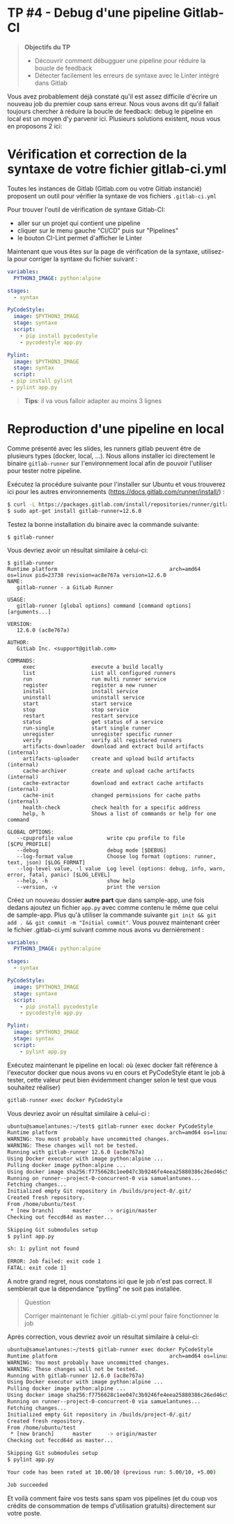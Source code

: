 # TP #4 - Debug d'une pipeline Gitlab-CI

> **Objectifs du TP**
> * Découvrir comment débugguer une pipeline pour réduire la boucle de feedback
> * Détecter facilement les erreurs de syntaxe avec le Linter intégré dans Gitlab

Vous avez probablement déjà constaté qu'il est assez difficile d'écrire un nouveau job du premier coup sans erreur.
Nous vous avons dit qu'il fallait toujours chercher à réduire la boucle de feedback: debug le pipeline en local est un moyen d'y parvenir ici.
Plusieurs solutions existent, nous vous en proposons 2 ici:

# Vérification et correction de la syntaxe de votre fichier gitlab-ci.yml

Toutes les instances de Gitlab (Gitlab.com ou votre Gitlab instancié) proposent un outil pour vérifier la syntaxe de vos fichiers `.gitlab-ci.yml`

Pour trouver l'outil de vérification de syntaxe Gitlab-CI:
- aller sur un projet qui contient une pipeline
- cliquer sur le menu gauche "CI/CD" puis sur "Pipelines"
- le bouton CI-Lint permet d'afficher le Linter

Maintenant que vous êtes sur la page de vérification de la syntaxe, utilisez-la pour corriger la syntaxe du fichier suivant :

```yaml
variables:
  PYTHON3_IMAGE: python:alpine

stages:
  - syntax

PyCodeStyle:
  image: $PYTHON3_IMAGE
  stage: syntaxe
  script:
    - pip install pycodestyle
    - pycodestyle app.py

Pylint:
  image: $PYTHON3_IMAGE
  stage: syntax
  script:
 - pip install pylint
 - pylint app.py
```

> **Tips**: il va vous falloir adapter au moins 3 lignes

# Reproduction d'une pipeline en local

Comme présenté avec les slides, les runners gitlab peuvent être de plusieurs types (docker, local, ...). Nous allons installer ici directement
le binaire `gitlab-runner` sur l'environnement local afin de pouvoir l'utiliser pour tester notre pipeline.

Exécutez la procédure suivante pour l'installer sur Ubuntu et vous trouverez ici pour les autres environnements (https://docs.gitlab.com/runner/install/) :

```bash
$ curl -L https://packages.gitlab.com/install/repositories/runner/gitlab-runner/script.deb.sh | sudo bash
$ sudo apt-get install gitlab-runner=12.6.0
```

Testez la bonne installation du binaire avec la commande suivante:

```
$ gitlab-runner
```

Vous devriez avoir un résultat similaire à celui-ci:

```
$ gitlab-runner
Runtime platform                                    arch=amd64 os=linux pid=23738 revision=ac8e767a version=12.6.0
NAME:
   gitlab-runner - a GitLab Runner

USAGE:
   gitlab-runner [global options] command [command options] [arguments...]

VERSION:
   12.6.0 (ac8e767a)

AUTHOR:
   GitLab Inc. <support@gitlab.com>

COMMANDS:
     exec                  execute a build locally
     list                  List all configured runners
     run                   run multi runner service
     register              register a new runner
     install               install service
     uninstall             uninstall service
     start                 start service
     stop                  stop service
     restart               restart service
     status                get status of a service
     run-single            start single runner
     unregister            unregister specific runner
     verify                verify all registered runners
     artifacts-downloader  download and extract build artifacts (internal)
     artifacts-uploader    create and upload build artifacts (internal)
     cache-archiver        create and upload cache artifacts (internal)
     cache-extractor       download and extract cache artifacts (internal)
     cache-init            changed permissions for cache paths (internal)
     health-check          check health for a specific address
     help, h               Shows a list of commands or help for one command

GLOBAL OPTIONS:
   --cpuprofile value           write cpu profile to file [$CPU_PROFILE]
   --debug                      debug mode [$DEBUG]
   --log-format value           Choose log format (options: runner, text, json) [$LOG_FORMAT]
   --log-level value, -l value  Log level (options: debug, info, warn, error, fatal, panic) [$LOG_LEVEL]
   --help, -h                   show help
   --version, -v                print the version
```

Créez un nouveau dossier **autre part** que dans sample-app, une fois dedans ajoutez un fichier `app.py` avec comme contenu le même que celui de sample-app. Plus qu'à utiliser la commande suivante `git init && git add . && git commit -m "Initial commit"`. Vous pouvez maintenant créer le fichier .gitlab-ci.yml suivant comme nous avons vu dernièrement : 

```yaml
variables:
  PYTHON3_IMAGE: python:alpine

stages:
  - syntax

PyCodeStyle:
  image: $PYTHON3_IMAGE
  stage: syntaxe
  script:
    - pip install pycodestyle
    - pycodestyle app.py

Pylint:
  image: $PYTHON3_IMAGE
  stage: syntax
  script:
    - pylint app.py
```

Exécutez maintenant le pipeline en local: 
où (exec docker fait référence à l'executor docker que nous avons vu en cours et PyCodeStyle étant le job à tester, cette valeur peut bien évidemment changer selon le test que vous souhaitez réaliser)

```bash
gitlab-runner exec docker PyCodeStyle
```

Vous devriez avoir un résultat similaire à celui-ci :
```bash
ubuntu@samuelantunes:~/test$ gitlab-runner exec docker PyCodeStyle
Runtime platform                                    arch=amd64 os=linux pid=22294 revision=ac8e767a version=12.6.0
WARNING: You most probably have uncommitted changes.
WARNING: These changes will not be tested.
Running with gitlab-runner 12.6.0 (ac8e767a)
Using Docker executor with image python:alpine ...
Pulling docker image python:alpine ...
Using docker image sha256:f7756628c1ee047c3b9246fe4eea25880386c26ed46c5bc5af11fddc90e91771 for python:alpine ...
Running on runner--project-0-concurrent-0 via samuelantunes...
Fetching changes...
Initialized empty Git repository in /builds/project-0/.git/
Created fresh repository.
From /home/ubuntu/test
 * [new branch]      master     -> origin/master
Checking out feccd64d as master...

Skipping Git submodules setup
$ pylint app.py

sh: 1: pylint not found 

ERROR: Job failed: exit code 1
FATAL: exit code 1]
```

A notre grand regret, nous constatons ici que le job n'est pas correct. Il semblerait que la dépendance "pytling" ne soit pas installée.

> Question
>
> Corriger maintenant le fichier .gitlab-ci.yml pour faire fonctionner le job

Après correction, vous devriez avoir un résultat similaire à celui-ci:
```bash
ubuntu@samuelantunes:~/test$ gitlab-runner exec docker PyCodeStyle
Runtime platform                                    arch=amd64 os=linux pid=22294 revision=ac8e767a version=12.6.0
WARNING: You most probably have uncommitted changes.
WARNING: These changes will not be tested.
Running with gitlab-runner 12.6.0 (ac8e767a)
Using Docker executor with image python:alpine ...
Pulling docker image python:alpine ...
Using docker image sha256:f7756628c1ee047c3b9246fe4eea25880386c26ed46c5bc5af11fddc90e91771 for python:alpine ...
Running on runner--project-0-concurrent-0 via samuelantunes...
Fetching changes...
Initialized empty Git repository in /builds/project-0/.git/
Created fresh repository.
From /home/ubuntu/test
 * [new branch]      master     -> origin/master
Checking out feccd64d as master...

Skipping Git submodules setup
$ pylint app.py

Your code has been rated at 10.00/10 (previous run: 5.00/10, +5.00)

Job succeeded
```

Et voilà comment faire vos tests sans spam vos pipelines (et du coup vos crédits de consommation de temps d'utilisation gratuits) directement sur votre poste.
